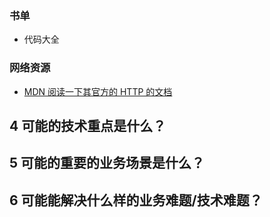 ### 书单
- 代码大全

### 网络资源
- [MDN 阅读一下其官方的 HTTP 的文档](https://developer.mozilla.org/zh-CN/docs/Web/HTTP)

## 4 可能的技术重点是什么？

## 5 可能的重要的业务场景是什么？

## 6 可能能解决什么样的业务难题/技术难题？